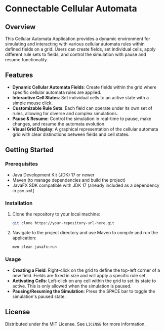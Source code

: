 # Connectable Cellular Automata 

## Overview

This Cellular Automata Application provides a dynamic environment for simulating and interacting with various cellular automata rules within defined fields on a grid. Users can create fields, set individual cells, apply different rule sets to fields, and control the simulation with pause and resume functionality.

## Features

- **Dynamic Cellular Automata Fields**: Create fields within the grid where specific cellular automata rules are applied.
- **Interactive Cell States**: Set individual cells to an active state with a simple mouse click.
- **Customizable Rule Sets**: Each field can operate under its own set of rules, allowing for diverse and complex simulations.
- **Pause & Resume**: Control the simulation in real-time to pause, make changes, and resume the automata evolution.
- **Visual Grid Display**: A graphical representation of the cellular automata grid with clear distinctions between fields and cell states.

## Getting Started

### Prerequisites

- Java Development Kit (JDK) 17 or newer
- Maven (to manage dependencies and build the project)
- JavaFX SDK compatible with JDK 17 (already included as a dependency in `pom.xml`)

### Installation

1. Clone the repository to your local machine:

   ```sh
   git clone https://your-repository-url-here.git
   ```

2. Navigate to the project directory and use Maven to compile and run the application:

   ```sh
   mvn clean javafx:run
   ```

### Usage

- **Creating a Field**: Right-click on the grid to define the top-left corner of a new field. Fields are fixed in size and will apply a specific rule set.
- **Activating Cells**: Left-click on any cell within the grid to set its state to active. This is only allowed when the simulation is paused.
- **Pausing/Resuming the Simulation**: Press the SPACE bar to toggle the simulation's paused state.

## License

Distributed under the MIT License. See `LICENSE` for more information.
